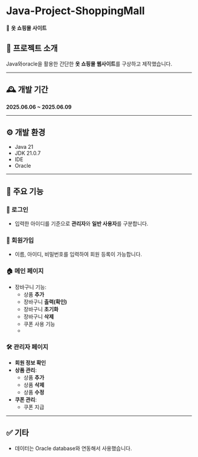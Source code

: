 # Java-Project-ShoppingMall  
📂 **옷 쇼핑몰 사이트**

## 📌 프로젝트 소개  
Java와oracle을 활용한 간단한 **옷 쇼핑몰 웹사이트**를 구상하고 제작했습니다.  




---



## 🕰️ 개발 기간  
**2025.06.06 ~ 2025.06.09**

---

## ⚙️ 개발 환경  
- Java 21  
- JDK 21.0.7
- IDE
- Oracle

---

## 🔑 주요 기능

### 👤 로그인  
- 입력한 아이디를 기준으로 **관리자**와 **일반 사용자**를 구분합니다.

### 📝 회원가입  
- 이름, 아이디, 비밀번호를 입력하여 회원 등록이 가능합니다.

### 🏠 메인 페이지  
- 장바구니 기능:  
  - 상품 **추가**  
  - 장바구니 **출력(확인)**  
  - 장바구니 **초기화**
  - 장바구니 **삭제**
  - 쿠폰 사용 기능
  - 
### 🛠️ 관리자 페이지  
- **회원 정보 확인**  
- **상품 관리**:  
  - 상품 **추가**  
  - 상품 **삭제**
  - 상품 **수정**
- **쿠폰 관리**:
  - 쿠폰 지급  
---

## ✅ 기타  
- 데이터는 Oracle database와 연동해서 사용했습니다.
